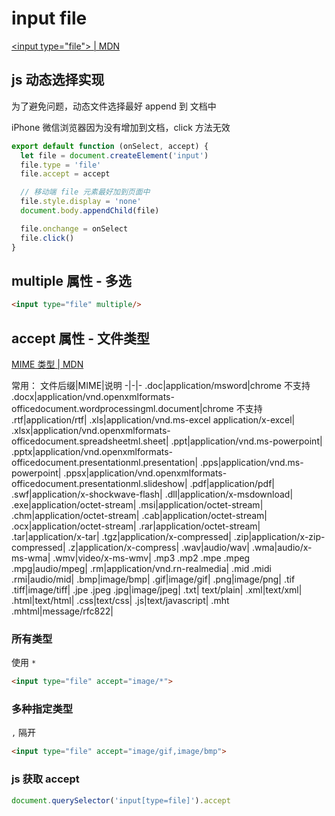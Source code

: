 
# input file

[<input type="file"\> | MDN](https://developer.mozilla.org/zh-CN/docs/Web/HTML/Element/Input/file)

## js 动态选择实现
为了避免问题，动态文件选择最好 append 到 文档中

iPhone 微信浏览器因为没有增加到文档，click 方法无效

```js
export default function (onSelect, accept) {
  let file = document.createElement('input')
  file.type = 'file'
  file.accept = accept

  // 移动端 file 元素最好加到页面中
  file.style.display = 'none'
  document.body.appendChild(file)

  file.onchange = onSelect
  file.click()
}

```

## multiple 属性 - 多选

```html
<input type="file" multiple/>
```

## accept 属性 - 文件类型

[MIME 类型 | MDN](https://developer.mozilla.org/zh-CN/docs/Web/HTTP/Basics_of_HTTP/MIME_types)

常用：
文件后缀|MIME|说明
-|-|-
.doc|application/msword|chrome 不支持
.docx|application/vnd.openxmlformats-officedocument.wordprocessingml.document|chrome 不支持
.rtf|application/rtf|
.xls|application/vnd.ms-excel	application/x-excel|
.xlsx|application/vnd.openxmlformats-officedocument.spreadsheetml.sheet|
.ppt|application/vnd.ms-powerpoint|
.pptx|application/vnd.openxmlformats-officedocument.presentationml.presentation|
.pps|application/vnd.ms-powerpoint|
.ppsx|application/vnd.openxmlformats-officedocument.presentationml.slideshow|
.pdf|application/pdf|
.swf|application/x-shockwave-flash|
.dll|application/x-msdownload|
.exe|application/octet-stream|
.msi|application/octet-stream|
.chm|application/octet-stream|
.cab|application/octet-stream|
.ocx|application/octet-stream|
.rar|application/octet-stream|
.tar|application/x-tar|
.tgz|application/x-compressed|
.zip|application/x-zip-compressed|
.z|application/x-compress|
.wav|audio/wav|
.wma|audio/x-ms-wma|
.wmv|video/x-ms-wmv|
.mp3 .mp2 .mpe .mpeg .mpg|audio/mpeg|
.rm|application/vnd.rn-realmedia|
.mid .midi .rmi|audio/mid|
.bmp|image/bmp|
.gif|image/gif|
.png|image/png|
.tif .tiff|image/tiff|
.jpe .jpeg .jpg|image/jpeg|
.txt| text/plain|
.xml|text/xml|
.html|text/html|
.css|text/css|
.js|text/javascript|
.mht .mhtml|message/rfc822|

### 所有类型

使用 `*`

```html
<input type="file" accept="image/*">
```

### 多种指定类型

`,` 隔开

```html
<input type="file" accept="image/gif,image/bmp">
```

### js 获取 accept

```js
document.querySelector('input[type=file]').accept
```
